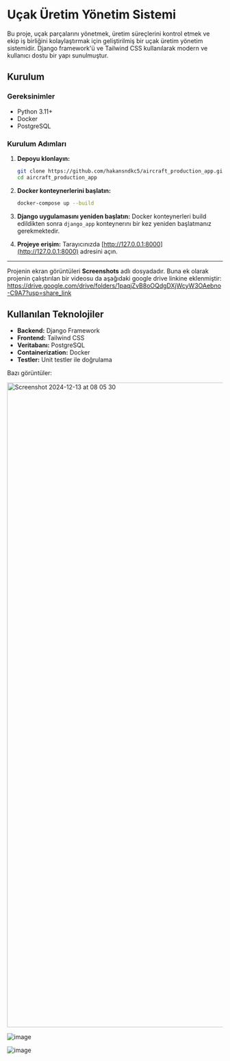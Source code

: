 # Uçak Üretim Yönetim Sistemi

Bu proje, uçak parçalarını yönetmek, üretim süreçlerini kontrol etmek ve ekip iş birliğini kolaylaştırmak için geliştirilmiş bir uçak üretim yönetim sistemidir. Django framework'ü ve Tailwind CSS kullanılarak modern ve kullanıcı dostu bir yapı sunulmuştur.

## Kurulum

### Gereksinimler
- Python 3.11+
- Docker
- PostgreSQL

### Kurulum Adımları
1. **Depoyu klonlayın:**
   ```bash
   git clone https://github.com/hakansndkc5/aircraft_production_app.git
   cd aircraft_production_app
   ```

2. **Docker konteynerlerini başlatın:**
   ```bash
   docker-compose up --build
   ```

3. **Django uygulamasını yeniden başlatın:**
   Docker konteynerleri build edildikten sonra `django_app` konteynerını bir kez yeniden başlatmanız gerekmektedir.

4. **Projeye erişim:**
   Tarayıcınızda [http://127.0.0.1:8000](http://127.0.0.1:8000) adresini açın.

---

Projenin ekran görüntüleri **Screenshots** adlı dosyadadır. Buna ek olarak projenin çalıştırılan bir videosu da aşağıdaki google drive linkine eklenmiştir:
https://drive.google.com/drive/folders/1paqjZvB8oOQdgDXjWcyW3OAebno-C9A7?usp=share_link


## Kullanılan Teknolojiler
- **Backend:** Django Framework
- **Frontend:** Tailwind CSS
- **Veritabanı:** PostgreSQL
- **Containerization:** Docker
- **Testler:** Unit testler ile doğrulama


Bazı görüntüler:

<img width="1507" alt="Screenshot 2024-12-13 at 08 05 30" src="https://github.com/user-attachments/assets/445bb1d3-37ca-4168-9e8a-fe3e2032fbb4" />

![image](https://github.com/user-attachments/assets/c008ef75-c5b0-41dc-97dd-c0544e653f55)

![image](https://github.com/user-attachments/assets/d3335ff4-67a2-4e01-b12c-df9a711be8fe)




